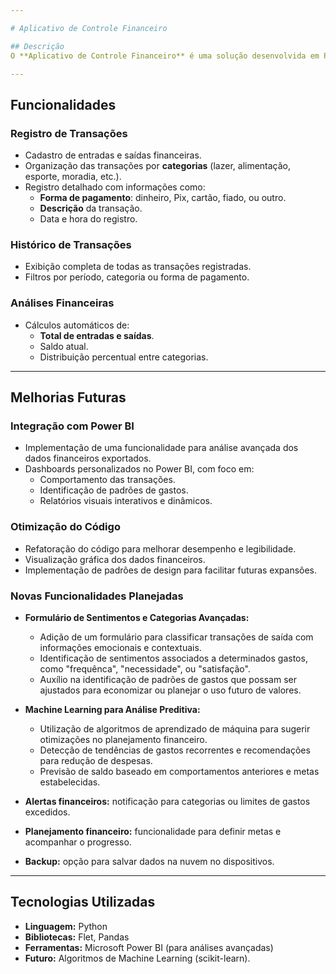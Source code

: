 ```yaml
---

# Aplicativo de Controle Financeiro

## Descrição  
O **Aplicativo de Controle Financeiro** é uma solução desenvolvida em Python utilizando a biblioteca **Flet**, projetada para facilitar o gerenciamento de finanças pessoais. O aplicativo fornece uma interface intuitiva e eficiente para registrar e analisar transações financeiras, oferecendo insights úteis para auxiliar na tomada de decisões.

---
```


## Funcionalidades  
### Registro de Transações  
- Cadastro de entradas e saídas financeiras.  
- Organização das transações por **categorias** (lazer, alimentação, esporte, moradia, etc.).  
- Registro detalhado com informações como:  
  - **Forma de pagamento**: dinheiro, Pix, cartão, fiado, ou outro.  
  - **Descrição** da transação.  
  - Data e hora do registro.  

### Histórico de Transações  
- Exibição completa de todas as transações registradas.  
- Filtros por período, categoria ou forma de pagamento.  

### Análises Financeiras  
- Cálculos automáticos de:  
  - **Total de entradas e saídas**.  
  - Saldo atual.  
  - Distribuição percentual entre categorias.    

---

## Melhorias Futuras  
### Integração com Power BI  
- Implementação de uma funcionalidade para análise avançada dos dados financeiros exportados.  
- Dashboards personalizados no Power BI, com foco em:  
  - Comportamento das transações.  
  - Identificação de padrões de gastos.  
  - Relatórios visuais interativos e dinâmicos.  

### Otimização do Código  
- Refatoração do código para melhorar desempenho e legibilidade.
- Visualização gráfica dos dados financeiros.
- Implementação de padrões de design para facilitar futuras expansões.

### Novas Funcionalidades Planejadas  
- **Formulário de Sentimentos e Categorias Avançadas:**  
  - Adição de um formulário para classificar transações de saída com informações emocionais e contextuais.  
  - Identificação de sentimentos associados a determinados gastos, como "frequênca", "necessidade", ou "satisfação".  
  - Auxílio na identificação de padrões de gastos que possam ser ajustados para economizar ou planejar o uso futuro de valores.  

- **Machine Learning para Análise Preditiva:**  
  - Utilização de algoritmos de aprendizado de máquina para sugerir otimizações no planejamento financeiro.  
  - Detecção de tendências de gastos recorrentes e recomendações para redução de despesas.  
  - Previsão de saldo baseado em comportamentos anteriores e metas estabelecidas.  

- **Alertas financeiros:** notificação para categorias ou limites de gastos excedidos.  
- **Planejamento financeiro:** funcionalidade para definir metas e acompanhar o progresso.  
- **Backup:** opção para salvar dados na nuvem no dispositivos.  

---

## Tecnologias Utilizadas  
- **Linguagem:** Python  
- **Bibliotecas:** Flet, Pandas  
- **Ferramentas:** Microsoft Power BI (para análises avançadas)  
- **Futuro:** Algoritmos de Machine Learning (scikit-learn).  



